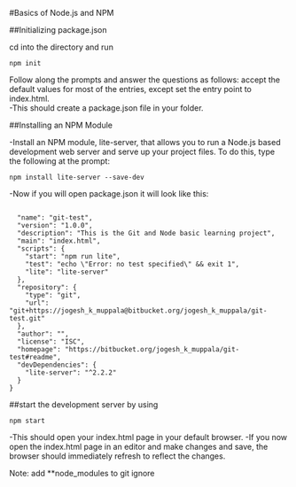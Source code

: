 #Basics of Node.js and NPM

##Initializing package.json

cd into the directory and run

```
npm init
```
Follow along the prompts and answer the questions as follows: accept the default values for most of the entries, except set the entry point to index.html.
<br>
-This should create a package.json file in your folder.

##Installing an NPM Module

-Install an NPM module, lite-server, that allows you to run a Node.js based development web server and serve up your project files. To do this, type the following at the prompt:

```
npm install lite-server --save-dev
```

-Now if you will open package.json it will look like this:

```

  "name": "git-test",
  "version": "1.0.0",
  "description": "This is the Git and Node basic learning project",
  "main": "index.html",
  "scripts": {
    "start": "npm run lite",
    "test": "echo \"Error: no test specified\" && exit 1",
    "lite": "lite-server"
  },
  "repository": {
    "type": "git",
    "url": "git+https://jogesh_k_muppala@bitbucket.org/jogesh_k_muppala/git-test.git"
  },
  "author": "",
  "license": "ISC",
  "homepage": "https://bitbucket.org/jogesh_k_muppala/git-test#readme",
  "devDependencies": {
    "lite-server": "^2.2.2"
  }
}
```

##start the development server by using

```
npm start
```

-This should open your index.html page in your default browser.
-If you now open the index.html page in an editor and make changes and save, the browser should immediately refresh to reflect the changes.

Note: add **node_modules to git ignore


